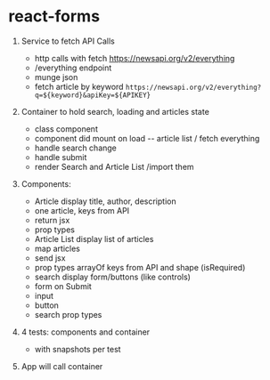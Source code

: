 # react-forms

1. Service to fetch API Calls

   - http calls with fetch https://newsapi.org/v2/everything
   - /everything endpoint
   - munge json
   - fetch article by keyword `https://newsapi.org/v2/everything?q=${keyword}&apiKey=${APIKEY}`

2. Container to hold search, loading and articles state

   - class component
   - component did mount on load -- article list / fetch everything
   - handle search change
   - handle submit
   - render Search and Article List /import them

3. Components:

   - Article display title, author, description
   - one article, keys from API
   - return jsx
   - prop types
   - Article List display list of articles
   - map articles
   - send jsx
   - prop types arrayOf keys from API and shape (isRequired)
   - search display form/buttons (like controls)
   - form on Submit
   - input
   - button
   - search prop types

4. 4 tests: components and container

   - with snapshots per test

5. App will call container
